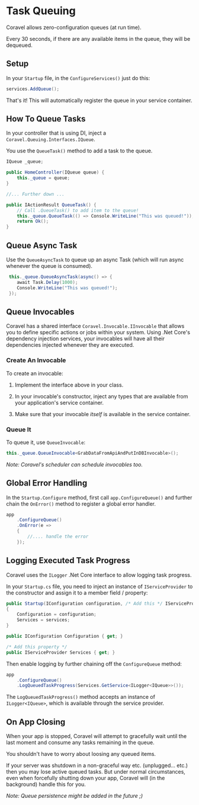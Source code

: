 # Task Queuing

Coravel allows zero-configuration queues (at run time).

Every 30 seconds, if there are any available items in the queue, they will be dequeued.

## Setup

In your `Startup` file, in the `ConfigureServices()` just do this:

```c#
services.AddQueue();
```

That's it! This will automatically register the queue in your service container.

## How To Queue Tasks

In your controller that is using DI, inject a `Coravel.Queuing.Interfaces.IQueue`.

You use the `QueueTask()` method to add a task to the queue.

```c#
IQueue _queue;

public HomeController(IQueue queue) {
    this._queue = queue;
}

//... Further down ...

public IActionResult QueueTask() {
    // Call .QueueTask() to add item to the queue!
    this._queue.QueueTask(() => Console.WriteLine("This was queued!"));
    return Ok();
}
```

## Queue Async Task

Use the `QueueAsyncTask` to queue up an async Task (which will run async whenever the queue is consumed).

```c#
 this._queue.QueueAsyncTask(async() => {
    await Task.Delay(1000);
    Console.WriteLine("This was queued!");
 });
```

## Queue Invocables

Coravel has a shared interface `Coravel.Invocable.IInvocable` that allows you to define specific actions or jobs within your system. Using .Net Core's dependency injection services, your invocables will have all their dependencies injected whenever they are executed.

### Create An Invocable

To create an invocable:

1. Implement the interface above in your class.

2. In your invocable's constructor, inject any types that are available from your application's service container.

3. Make sure that your invocable _itself_ is available in the service container.

### Queue It

To queue it, use `QueueInvocable`:

```c#
this._queue.QueueInvocable<GrabDataFromApiAndPutInDBInvocable>();
```

_Note: Coravel's scheduler can schedule invocables too._


## Global Error Handling

In the `Startup.Configure` method, first call `app.ConfigureQueue()` and further chain the `OnError()` method to register a global error handler.

```c#
app
    .ConfigureQueue()
    .OnError(e =>
    {
        //.... handle the error
    });
```

## Logging Executed Task Progress

Coravel uses the `ILogger` .Net Core interface to allow logging task progress.

In your `Startup.cs` file, you need to inject an instance of `IServiceProvider` to the constructor and assign it to a member field / property:

```c#
public Startup(IConfiguration configuration, /* Add this */ IServiceProvider services)
{
    Configuration = configuration;
    Services = services;
}

public IConfiguration Configuration { get; }

/* Add this property */
public IServiceProvider Services { get; }
```

Then enable logging by further chaining off the `ConfigureQueue` method:

```c#
app
    .ConfigureQueue()
    .LogQueuedTaskProgress(Services.GetService<ILogger<IQueue>>());
```

The `LogQueuedTaskProgress()` method accepts an instance of `ILogger<IQueue>`, which is available through the service provider.

## On App Closing

When your app is stopped, Coravel will attempt to gracefully wait until the last moment and consume any tasks remaining in the queue.

You shouldn't have to worry about loosing any queued items.

If your server was shutdown in a non-graceful way etc. (unplugged... etc.) then you may lose active queued tasks. But under normal circumstances, even when forcefully shutting down your app, Coravel will (in the background) handle this for you.

_Note: Queue persistence might be added in the future ;)_
